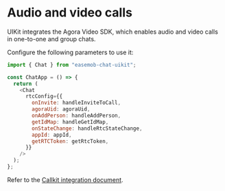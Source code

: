 # Audio and video calls

UIKit integrates the Agora Video SDK, which enables audio and video calls in one-to-one and group chats. 

Configure the following parameters to use it:

```javascript
import { Chat } from "easemob-chat-uikit";

const ChatApp = () => {
  return (
    <Chat
      rtcConfig={{
        onInvite: handleInviteToCall,
        agoraUid: agoraUid,
        onAddPerson: handleAddPerson,
        getIdMap: handleGetIdMap,
        onStateChange: handleRtcStateChange,
        appId: appId,
        getRTCToken: getRtcToken,
      }}
    />
  );
};
```

Refer to the [Callkit integration document](https://www.npmjs.com/package/chat-callkit).
